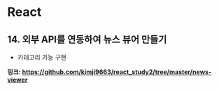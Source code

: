 # React
## 14. 외부 API를 연동하여 뉴스 뷰어 만들기
- 카테고리 가능 구현

**링크: https://github.com/kimji9663/react_study2/tree/master/news-viewer**
